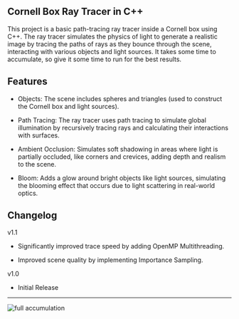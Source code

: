 Cornell Box Ray Tracer in C++
-----------------------------

This project is a basic path-tracing ray tracer inside a Cornell box using C++. The ray tracer simulates the physics of light to generate a realistic image by tracing the paths of rays as they bounce through the scene, interacting with various objects and light sources. It takes some time to accumulate, so give it some time to run for the best results. 

Features
---------------------
- Objects: The scene includes spheres and triangles (used to construct the Cornell box and light sources).

- Path Tracing: The ray tracer uses path tracing to simulate global illumination by recursively tracing rays and calculating their interactions with surfaces.

- Ambient Occlusion: Simulates soft shadowing in areas where light is partially occluded, like corners and crevices, adding depth and realism to the scene.

- Bloom: Adds a glow around bright objects like light sources, simulating the blooming effect that occurs due to light scattering in real-world optics.

Changelog
---------------------
v1.1
- Significantly improved trace speed by adding OpenMP Multithreading.

- Improved scene quality by implementing Importance Sampling.

v1.0
- Initial Release
---------------------
![full accumulation](https://github.com/user-attachments/assets/e9c56272-8749-4c65-9e74-605f79a67842)
